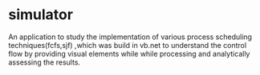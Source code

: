 # simulator
An application to study the implementation of various process scheduling techniques(fcfs,sjf) ,which was build in vb.net to understand the control flow by providing visual elements while while processing and analytically assessing the results.
